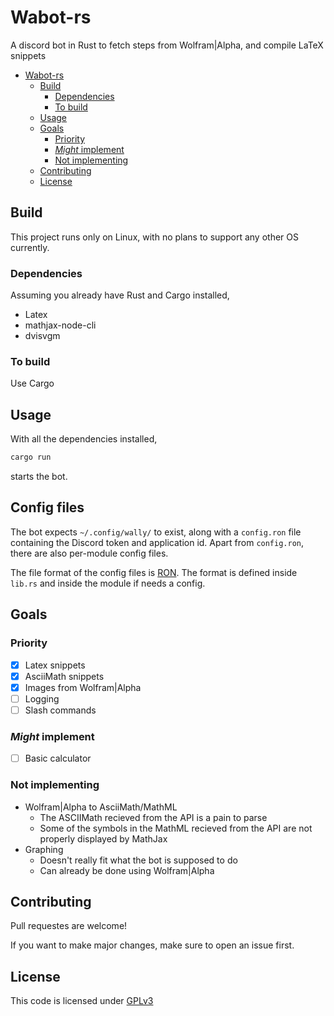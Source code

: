 # Wabot-rs
A discord bot in Rust to fetch steps from Wolfram|Alpha, and compile LaTeX snippets

- [Wabot-rs](#wabot-rs)
  - [Build](#build)
    - [Dependencies](#dependencies)
    - [To build](#to-build)
  - [Usage](#usage)
  - [Goals](#goals)
    - [Priority](#priority)
    - [*Might* implement](#might-implement)
    - [Not implementing](#not-implementing)
  - [Contributing](#contributing)
  - [License](#license)

## Build

This project runs only on Linux, with no plans to support any other OS currently.

### Dependencies
Assuming you already have Rust and Cargo installed,
+ Latex
+ mathjax-node-cli
+ dvisvgm

### To build
Use Cargo

## Usage
With all the dependencies installed,
```sh
cargo run
```
starts the bot.

## Config files
The bot expects `~/.config/wally/` to exist, along with a `config.ron` file containing the Discord token and application id.
Apart from `config.ron`, there are also per-module config files.

The file format of the config files is [RON](https://docs.rs/ron/0.6.4/ron/). The format is defined inside `lib.rs` and inside the module if needs a config.

## Goals
### Priority
+ [x] Latex snippets
+ [x] AsciiMath snippets
+ [x] Images from Wolfram|Alpha
+ [ ] Logging
+ [ ] Slash commands
### *Might* implement
+ [ ] Basic calculator

### Not implementing
+ Wolfram|Alpha to AsciiMath/MathML
  + The ASCIIMath recieved from the API is a pain to parse
  + Some of the symbols in the MathML recieved from the API are not properly displayed by MathJax
+ Graphing
  + Doesn't really fit what the bot is supposed to do
  + Can already be done using Wolfram|Alpha

## Contributing
Pull requestes are welcome!

If you want to make major changes, make sure to open an issue first.

## License
This code is licensed under [GPLv3](https://choosealicense.com/licenses/gpl-3.0)
